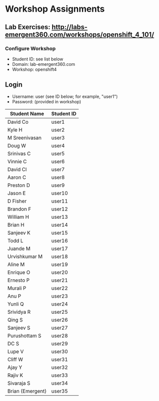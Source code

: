 # Workshop Assignments
## Lab Exercises: http://labs-emergent360.com/workshops/openshift_4_101/
### Configure Workshop
- Student ID: see list below
- Domain: lab-emergent360.com
- Workshop: openshift4

## Login
- Username: user<id> (see ID below; for example, "user1")
- Password: (provided in workshop)

|Student Name |Student ID|
|------------ | ---------------|
|	David Co	|	user1	|
|	Kyle H	|	user2	|
|	M Sreenivasan	|	user3	|
|	Doug W	|	user4	|
|	Srinivas C	|	user5 |
|	Vinnie C	|	user6	|
|	David Cl	|	user7	|
|	Aaron C	|	user8	|
|	Preston D	|	user9	|
|	Jason E	|	user10	|
|	D Fisher	|	user11	|
|	Brandon F	|	user12	|
|	William H	|	user13	|
|	Brian H	|	user14	|
|	Sanjeev K	|	user15	|
|	Todd L	|	user16	|
|	Juande M	|	user17	|
|	Urvishkumar M	|	user18	|
|	Aline M	|	user19	|
|	Enrique O |	user20	|
|	Ernesto P	|	user21	|
|	Murali P	|	user22	|
|	Anu P	|	user23	|
|	Yunli Q	|	user24	|
|	Srividya R	|	user25	|
|	Qing S	|	user26	|
|	Sanjeev	S	|	user27	|
|	Purushottam S	|	user28	|
|	DC S	|	user29	|
|	Lupe V	|	user30	|
|	Cliff W	|	user31	|
|	Ajay Y	|	user32	|
|	Rajiv K		|	user33	|
| Sivaraja S | user34 |
| Brian (Emergent) | user35 |
